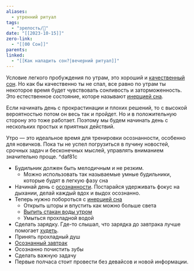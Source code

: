 ```yaml
---
aliases:
  - утренний ритуал
tags:
  - "зрелость/🌱"
date: "[[2023-10-15]]"
zero-link:
  - "[[00 Сон]]"
parents: 
linked:
  - "[[Как наладить сон?|вечерний ритуал]]"
---
```

Условие легкого пробуждения по утрам, это хороший и [качественный сон](Качественный%20сон.md). Но как бы качественно ты не спал, все равно по утрам ты некоторое время будет чувствовать сонливость и заторможенность. Это естественное состояние, которе называют [инерцией сна](Инерция%20сна.md).

Если начинать день с прокрастинации и плохих решений, то с высокой вероятностью потом он весь так и пройдет. Но и в положительную сторону это тоже работает. Поэтому мы будем начинать день с нескольких простых и приятных действий.

Утро — это идеальное время для тренировки осознанности, особенно для новичков. Пока ты не успел погрузиться в пучину новостей, срочных задач и бесконечных мыслей, управлять вниманием значительно проще. ^daf81c

- Будильник должен быть мелодичным и не резким.
	- Можно использовать так называемые умные будильники, которые будят в легкую фазу сна
- Начинай день с [осознанности](Медитация.md). Постарайся удерживать фокус на дыхании, делай каждый вдох и выдох осознанно.
- Теперь нужно побороться с [инерцией сна](Инерция%20сна.md)
	- Открыть шторы и впустить как можно больше света
	- [Выпить стакан воды утром](Стакан%20воды%20утром.md)
	- Умыться прохладной водой
- Сделать зарядку. Где-то слышал, что зарядка до завтрака лучше помогает [худеть](Похудение.md).
- Принять прохладный душ
- [Осознанный завтрак](Осознанное%20питание.md)
- Осознанно почистить зубы
- Сделать важную задачу
- Первые полчаса стоит провести без девайсов и новой информации.